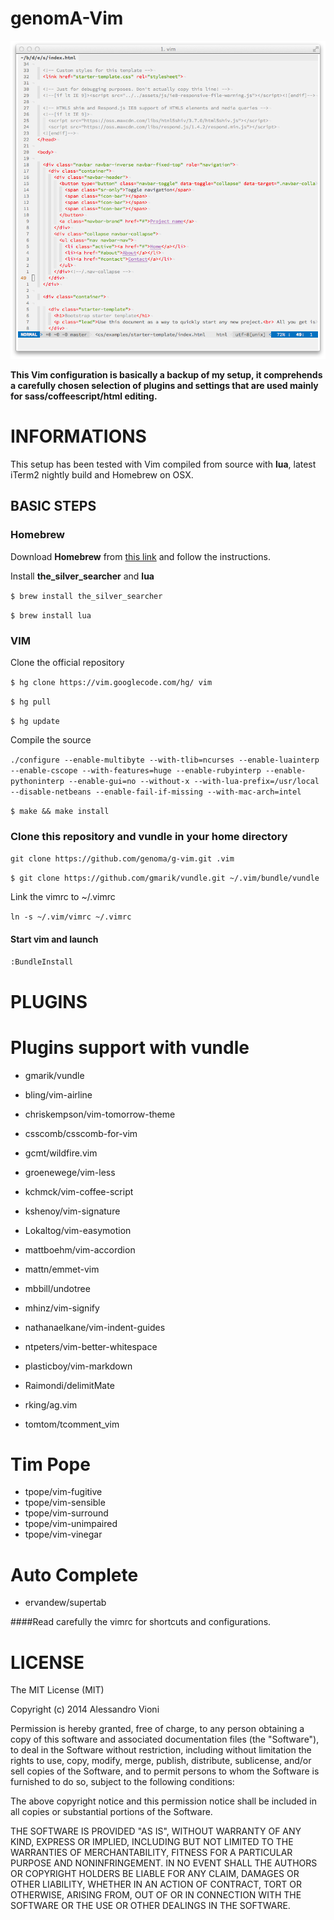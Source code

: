 genomA-Vim
=====

![genoma's vim](screen.png)

**This Vim configuration is basically a backup of my setup, it comprehends a carefully chosen selection of plugins and settings that are used mainly for sass/coffeescript/html editing.**

# INFORMATIONS

This setup has been tested with Vim compiled from source with **lua**, latest iTerm2 nightly build and Homebrew on OSX.

## BASIC STEPS

### Homebrew
Download **Homebrew** from [this link](http://brew.sh/) and follow the instructions.

Install **the_silver_searcher** and **lua**

`$ brew install the_silver_searcher`

`$ brew install lua`

### VIM
Clone the official repository

`$ hg clone https://vim.googlecode.com/hg/ vim`

`$ hg pull`

`$ hg update`

Compile the source

`./configure --enable-multibyte --with-tlib=ncurses --enable-luainterp --enable-cscope --with-features=huge --enable-rubyinterp --enable-pythoninterp --enable-gui=no --without-x --with-lua-prefix=/usr/local --disable-netbeans --enable-fail-if-missing --with-mac-arch=intel`

`$ make && make install`

### Clone this repository and vundle in your home directory

`git clone https://github.com/genoma/g-vim.git .vim`

`$ git clone https://github.com/gmarik/vundle.git ~/.vim/bundle/vundle`

Link the vimrc to ~/.vimrc

`ln -s ~/.vim/vimrc ~/.vimrc`

#### Start vim and launch
`:BundleInstall`

# PLUGINS

# Plugins support with vundle
- gmarik/vundle

- bling/vim-airline
- chriskempson/vim-tomorrow-theme
- csscomb/csscomb-for-vim
- gcmt/wildfire.vim
- groenewege/vim-less
- kchmck/vim-coffee-script
- kshenoy/vim-signature
- Lokaltog/vim-easymotion
- mattboehm/vim-accordion
- mattn/emmet-vim
- mbbill/undotree
- mhinz/vim-signify
- nathanaelkane/vim-indent-guides
- ntpeters/vim-better-whitespace
- plasticboy/vim-markdown
- Raimondi/delimitMate
- rking/ag.vim
- tomtom/tcomment_vim

# Tim Pope
- tpope/vim-fugitive
- tpope/vim-sensible
- tpope/vim-surround
- tpope/vim-unimpaired
- tpope/vim-vinegar

# Auto Complete
- ervandew/supertab

####Read carefully the vimrc for shortcuts and configurations.

# LICENSE
The MIT License (MIT)

Copyright (c) 2014 Alessandro Vioni

Permission is hereby granted, free of charge, to any person obtaining a copy of
this software and associated documentation files (the "Software"), to deal in
the Software without restriction, including without limitation the rights to
use, copy, modify, merge, publish, distribute, sublicense, and/or sell copies of
the Software, and to permit persons to whom the Software is furnished to do so,
subject to the following conditions:

The above copyright notice and this permission notice shall be included in all
copies or substantial portions of the Software.

THE SOFTWARE IS PROVIDED "AS IS", WITHOUT WARRANTY OF ANY KIND, EXPRESS OR
IMPLIED, INCLUDING BUT NOT LIMITED TO THE WARRANTIES OF MERCHANTABILITY, FITNESS
FOR A PARTICULAR PURPOSE AND NONINFRINGEMENT. IN NO EVENT SHALL THE AUTHORS OR
COPYRIGHT HOLDERS BE LIABLE FOR ANY CLAIM, DAMAGES OR OTHER LIABILITY, WHETHER
IN AN ACTION OF CONTRACT, TORT OR OTHERWISE, ARISING FROM, OUT OF OR IN
CONNECTION WITH THE SOFTWARE OR THE USE OR OTHER DEALINGS IN THE SOFTWARE.
